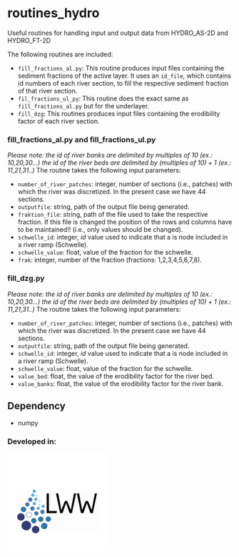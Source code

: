 # routines_hydro
Useful routines for handling input and output data from HYDRO_AS-2D and HYDRO_FT-2D

The following routines are included:
- ``fill_fractions_al.py``: This routine produces input files containing the sediment fractions of the active layer. It uses an `id_file`, which contains id numbers of each river section, to fill the respective sediment fraction of that river section. 
- ``fil_fractions_ul_py``: This routine does the exact same as ``fill_fractions_al.py`` but for the underlayer.
- ``fill_dzg``: This routines produces input files containing the erodibility factor of each river section. 

### fill_fractions_al.py and fill_fractions_ul.py

*Please note:   the id of river banks are delimited by multiples of 10 (ex.: 10,20,30...)
                the id of the river beds are delimited by (multiples of 10) + 1 (ex.: 11,21,31..)*
The routine takes the following input parameters:
- ``number_of_river_patches``: integer, number of sections (i.e., patches) with which the river was discretized. In the present case we have 44 sections.
- ``outputfile``: string, path of the output file being generated.
- ``fraktion_file``: string, path of the file used to take the respective fraction. If this file is changed the position of the rows and columns have to be maintained!! (i.e., only values should be changed).
- ``schwelle_id``: integer, *id* value used to indicate that a is node included in a river ramp (Schwelle).
- ``schwelle_value``: float, value of the fraction for the schwelle.
- ``frak``: integer, number of the fraction (fractions: 1,2,3,4,5,6,7,8).

        

### fill_dzg.py

*Please note:   the id of river banks are delimited by multiples of 10 (ex.: 10,20,30...)
                the id of the river beds are delimited by (multiples of 10) + 1 (ex.: 11,21,31..)*
The routine takes the following input parameters:
- ``number_of_river_patches``: integer, number of sections (i.e., patches) with which the river was discretized. In the present case we have 44 sections.
- ``outputfile``: string, path of the output file being generated.
- ``schwelle_id``: integer, *id* value used to indicate that a is node included in a river ramp (Schwelle).
- ``schwelle_value``: float, value of the fraction for the schwelle.
- ``value_bed``: float, the value of the erodibility factor for the river bed.
- ``value_banks``: float, the value of the erodibility factor for the river bank.

## Dependency
- numpy 


### Developed in:

[![Image](Logo_LWW.JPG)](https://www.iws.uni-stuttgart.de/lww/)
